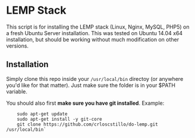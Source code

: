 # LEMP Stack

This script is for installing the LEMP stack (Linux, Nginx, MySQL, PHP5) on a fresh Ubuntu Server installation. This was tested on Ubuntu 14.04 x64 installation, but should be working without much modification on other versions.


## Installation
Simply clone this repo inside your `/usr/local/bin` directoy (or anywhere you'd like for that matter). Just make sure the folder is in your $PATH variable.

You should also first **make sure you have git installed**. Example:

```
	sudo apt-get update
	sudo apt-get install -y git-core
	git clone https://github.com/crloscstillo/do-lemp.git /usr/local/bin`
``` 